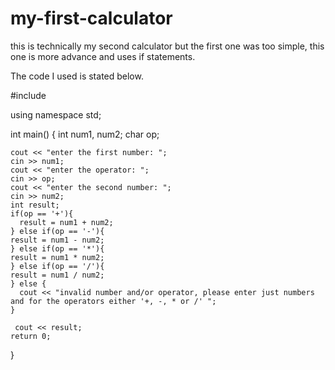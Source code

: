 # my-first-calculator
this is technically my second calculator but the first one was too simple, this one is more advance and uses if statements.

The code I used is stated below.

#include <iostream>

using namespace std;

int main()
{
    int num1, num2;
    char op;

    cout << "enter the first number: ";
    cin >> num1;
    cout << "enter the operator: ";
    cin >> op;
    cout << "enter the second number: ";
    cin >> num2;
    int result;
    if(op == '+'){
      result = num1 + num2;
    } else if(op == '-'){
    result = num1 - num2;
    } else if(op == '*'){
    result = num1 * num2;
    } else if(op == '/'){
    result = num1 / num2;
    } else {
      cout << "invalid number and/or operator, please enter just numbers and for the operators either '+, -, * or /' ";
    }

     cout << result;
    return 0;
}
